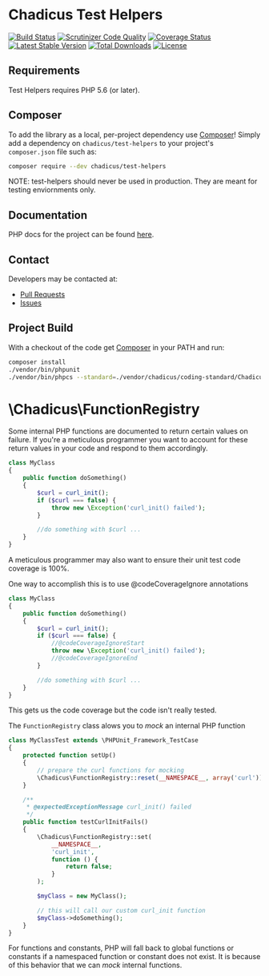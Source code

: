 # Chadicus Test Helpers
[![Build Status](http://img.shields.io/travis/chadicus/test-helpers.svg?style=flat)](https://travis-ci.org/chadicus/test-helpers)
[![Scrutinizer Code Quality](http://img.shields.io/scrutinizer/g/chadicus/test-helpers.svg?style=flat)](https://scrutinizer-ci.com/g/chadicus/test-helpers/)
[![Coverage Status](https://coveralls.io/repos/github/chadicus/test-helpers/badge.svg?branch=master)](https://coveralls.io/github/chadicus/test-helpers?branch=master)
[![Latest Stable Version](http://img.shields.io/packagist/v/chadicus/test-helpers.svg?style=flat)](https://packagist.org/packages/chadicus/test-helpers)
[![Total Downloads](http://img.shields.io/packagist/dt/chadicus/test-helpers.svg?style=flat)](https://packagist.org/packages/chadicus/test-helpers)
[![License](http://img.shields.io/packagist/l/chadicus/test-helpers.svg?style=flat)](https://packagist.org/packages/chadicus/test-helpers)

## Requirements

Test Helpers requires PHP 5.6 (or later).

## Composer
To add the library as a local, per-project dependency use [Composer](http://getcomposer.org)! Simply add a dependency on
`chadicus/test-helpers` to your project's `composer.json` file such as:

```sh
composer require --dev chadicus/test-helpers
```

NOTE: test-helpers should never be used in production. They are meant for testing enviornments only.

## Documentation
PHP docs for the project can be found [here](http://chadicus.github.io/test-helpers).

## Contact
Developers may be contacted at:

 * [Pull Requests](https://github.com/chadicus/test-helpers/pulls)
 * [Issues](https://github.com/chadicus/test-helpers/issues)

## Project Build
With a checkout of the code get [Composer](http://getcomposer.org) in your PATH and run:

```sh
composer install
./vendor/bin/phpunit
./vendor/bin/phpcs --standard=./vendor/chadicus/coding-standard/Chadicus -n src
```
# \Chadicus\FunctionRegistry

Some internal PHP functions are documented to return certain values on failure. If you're a meticulous programmer you want to account for these return values in your code and respond to them accordingly.
```php
class MyClass
{
    public function doSomething()
    {
        $curl = curl_init();
        if ($curl === false) {
            throw new \Exception('curl_init() failed');
        }

        //do something with $curl ...
    }
}
```

A meticulous programmer may also want to ensure their unit test code coverage is 100%.

One way to accomplish this is to use @codeCoverageIgnore annotations
```php
class MyClass
{
    public function doSomething()
    {
        $curl = curl_init();
        if ($curl === false) {
            //@codeCoverageIgnoreStart
            throw new \Exception('curl_init() failed');
            //@codeCoverageIgnoreEnd
        }

        //do something with $curl ...
    }
}
```

This gets us the code coverage but the code isn't really tested.

The `FunctionRegistry` class alows you to _mock_ an internal PHP function

```php
class MyClassTest extends \PHPUnit_Framework_TestCase
{
    protected function setUp()
    {
        // prepare the curl functions for mocking
        \Chadicus\FunctionRegistry::reset(__NAMESPACE__, array('curl'));
    }

    /**
     * @expectedExceptionMessage curl_init() failed
     */
    public function testCurlInitFails()
    {
        \Chadicus\FunctionRegistry::set(
            __NAMESPACE__,
            'curl_init',
            function () {
                return false;
            }
        );

        $myClass = new MyClass();

        // this will call our custom curl_init function
        $myClass->doSomething();
    }
}
```

For functions and constants, PHP will fall back to global functions or constants if a namespaced function or constant does not exist. It is because of this behavior that we can _mock_ internal functions.
